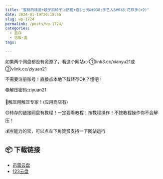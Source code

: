 ```yaml
---
title: "蜜桃的味道+镜子前椅子上脐橙+连S七次&#038;手艺人&#038;花样多(x9)"
date: 2024-01-19T20:15:56
slug: wp-1724
permalink: /posts/wp-1724/
categories:
  - 盖📺
  - 恰饭·盖
tags:

---
```


如果两个网盘都没有资源了，看这个网站👉①link3.cc/xianyu21或②vlink.cc/ziyuan21

不需要注册账号！直接点本地下载转存OK？懂吧！

🟢解压密码:ziyuan21

🔵解压用解压专家！(应用商店有)

🟡转存的链接网盘有教程！一定要看教程！按教程操作！不按教程操作你不会解压！

💰🈶能力的宝，可以点左下角赞赏支持一下网站运行

## 📦 下载链接
- [迅雷云盘](https://blziyuan21.com/pay-download/1724?key=abfc76f731&down_id=0)
- [123云盘](https://blziyuan21.com/pay-download/1724?key=abfc76f731&down_id=1)

